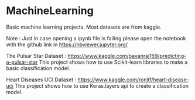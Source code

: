 # MachineLearning
Basic machine learning projects. Most datasets are from kaggle.

Note : Just in case opening a ipynb file is failing please open the notebook with the github link in https://nbviewer.jupyter.org/

The Pulsar Star Dataset : https://www.kaggle.com/pavanraj159/predicting-a-pulsar-star
This project shows how to use Scikit-learn libraries to make a basic classification model.

Heart Diseases UCI Dataset : https://www.kaggle.com/ronitf/heart-disease-uci
This project shows how to use Keras.layers api to create a classification model.
